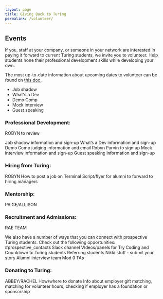 ```yaml
---
layout: page
title: Giving Back to Turing
permalink: /volunteer/
---
```


## Events

If you, staff at your company, or someone in your network are interested in paying it forward to current Turing students, we invite you to volunteer. Help students hone their professional development skills while developing your own.

The most up-to-date information about upcoming dates to volunteer can be found on [this doc
](https://docs.google.com/document/d/1onS8F9uzftFGJbgNWyIeTCmzQW0mkBLZoDxsrVvO51o/edit?usp=sharing).
* Job shadow
* What's a Dev
* Demo Comp
* Mock interview
* Guest speaking



### Professional Development:

ROBYN to review



Job shadow information and sign-up
What’s a Dev information and sign-up
Demo Comp judging information and email Robyn Purvin to sign up
Mock interview information and sign-up
Guest speaking information and sign-up

### Hiring from Turing:

ROBYN
How to post a job on Terminal
Script/flyer for alumni to forward to hiring managers

### Mentorship:

PAIGE/ALLISON

### Recruitment and Admissions:

RAE TEAM

We also have a number of ways that you can connect with prospective Turing students. Check out the following opportunities:
#prospective_contacts Slack channel
VIdeos/panels for Try Coding and Countdown to Turing students
Referring students
Nikki stuff - submit your story
Alumni interview team
Mod 0 TAs

### Donating to Turing:

ABBEY/RACHEL
How/where to donate
Info about employer gift matching, matching for volunteer hours, checking if employer has a foundation or sponsorship

